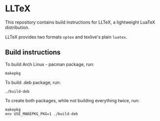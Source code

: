 # LLTeX

This repository contains build instructions for LLTeX, a lightweight LuaTeX distribution.

LLTeX provides two formats `optex` and texlive's plain `luatex`.


## Build instructions

To build Arch Linux - pacman package, run:

```
makepkg
```

To build .deb package, run:

```
./build-deb
```

To create both packages, while not building everything twice, run:

```
makepkg
env USE_MAKEPKG_PKG=1 ./build-deb
```

